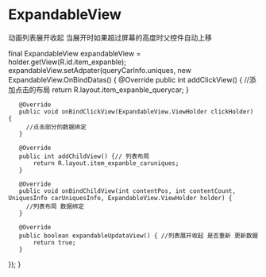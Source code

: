 # ExpandableView

动画列表展开收起
 当展开时如果超过屏幕的高度时父控件自动上移
 
 
 
 
 
 
   final ExpandableView expandableView = holder.getView(R.id.item_expanble);
   expandableView.setAdpater(queryCarInfo.uniques, new ExpandableView.OnBindDatas<UniquesInfo>() {
       @Override
       public int addClickView() {  //添加点击的布局 
           return R.layout.item_expanble_querycar;
       }

       @Override
       public void onBindClickView(ExpandableView.ViewHolder clickHolder) {
         //点击部分的数据绑定
       }

       @Override
       public int addChildView() {// 列表布局
           return R.layout.item_expanble_caruniques;
       }

       @Override
       public void onBindChildView(int contentPos, int contentCount, UniquesInfo carUniquesInfo, ExpandableView.ViewHolder holder) {
         //列表布局 数据绑定
       }

       @Override
       public boolean expandableUpdataView() { //列表展开收起 是否重新 更新数据 
           return true;
       }
   });
}

